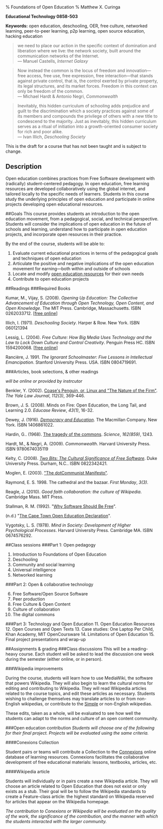 % Foundations of Open Education
% Matthew X. Curinga

**Educational Technology 0858-503**

<!-- **********************
* This syllabus was created for
* the Educational Technology Program
* at Adelphi University:
* http://education.adelphi.edu
* copyright 2012 Matthew X. Curinga
* http://matt.curinga.com
* This work is licensed under the Creative Commons Attribution-ShareAlike 3.0 Unported License.
* To view a copy of this license, visit http://creativecommons.org/licenses/by-sa/3.0/ or send 
* a letter to Creative Commons, 444 Castro Street, Suite 900, Mountain View, California, 94041, USA.
* We ask, but do not require, that attribution includes a link to our websites (above).
* version: 2.1
* Based on work available here: https://github.com/mcuringa/adelphi-ed-tech-courses
*/-->

**Keywords:** open education, deschooling, OER, free culture, networked learning, peer-to-peer learning, p2p learning, open source education, hacking education

> we need to place our action in the specific context of
> domination and liberation where we live: the network society,
> built around the communication networks of the Internet.<br />
> — Manuel Castells, _Internet Galaxy_

> Now instead the common is the
> locus of freedom and innovation—free access, free use, free expression,
> free interaction—that stands against private control, that is, the
> control exerted by private property, its legal structures, and
> its market forces. Freedom in this context can only be freedom of the common.<br />
> — Michael Hardt & Antonio Negri, _Commonwealth_

> Inevitably, this hidden curriculum of schooling adds prejudice and
> guilt to the discrimination which a society practices against some 
> of its members and compounds the privilege of others with a new 
> title to condescend to the majority. Just as inevitably, this hidden 
> curriculum serves as a ritual of initiation into a growth-oriented 
> consumer society for rich and poor alike.<br />
> — Ivan Illich, _Deschooling Society_

<div class="warn">This is the draft for a course that has not been taught and is subject to change.</div>

## Description
Open education combines practices from Free Software development with (radically) student-centered pedagogy. In open education, free learning resources are developed collaboratively using the global internet, and tailored locally to the specific needs of learners. Students in this course study the underlying principles of open education and participate in online projects developing open educational resources.

##Goals
This course provides students an introduction to the open education movement, from a pedagogical, social, and technical perspective. Students will consider the implications of open education in the future of schools and learning, understand how to participate in open education projects, and incorporate open resources in their practice.

By the end of the course, students will be able to:

1. Evaluate current educational practices in terms of the pedagogical goals and techniques of open education
2. Articulate the positive and negative implications of the open education movement for earning&mdash;both within and outside of schools
3. Locate and modify [open education resources](http://en.wikipedia.org/wiki/Open_educational_resources) for their own needs
4. Contribute to open education projects

##Readings
###Required Books
<div class="ref">

Kumar, M., Vijay, S. (2008). _Opening Up Education: The Collective Advancement of Education through Open Technology, Open Content, and Open Knowledge_. The MIT Press. Cambridge, Massachusetts. ISBN 0262033712. [[free online](http://mitpress.mit.edu/catalog/item/default.asp?ttype=2&tid=11309&mode=toc)]

Illich, I. (1971). _Deschooling Society_. Harper & Row. New York. ISBN 060121394

Lessig, L. (2004). _Free Culture: How Big Media Uses Technology and the Law to Lock Down Culture and Control Creativity_. Penguin Press HC. ISBN 1594200068. [[free online](http://www.free-culture.cc/freeculture.pdf)]


Rancière, J. 1991. _The Ignorant Schoolmaster: Five Lessons in Intellectual Emancipation_. Stanford University Press. USA. ISBN 0804719691.

</div>
###Articles, book selections, & other readings

_will be online or provided by instrcutor_
<div class="ref">

Benkler, Y. (2002). [Coase's Penguin, or, Linux and "The Nature of the Firm"](http://www.jstor.org/stable/1562247). _The Yale Law Journal_, _112(3)_, 369-446.

Brown, J. S. (2008). Minds on Fire: Open Education, the Long Tail, and Learning 2.0. _Educase Review_, _43(1)_, 16-32.

Dewey, J. (1916). [_Democracy and Education_](http://www.ilt.columbia.edu/publications/dewey.html). The Macmillan Company. New York. ISBN 1406861022.

Hardin, G.. (1968). [The tragedy of the commons](http://www.sciencemag.org/content/162/3859/1243.full). _Science_, _162(859)_, 1243.

Hardt, M., & Negri, A. (2009). _Commonwealth_. Harvard University Press. ISBN 9780674035119

Kelty, C. (2008). [_Two Bits: The Cultural Significance of Free Software_](http://twobits.net/read/). Duke University Press. Durham, N.C.. ISBN 0822342421.

Moglen, E. (2003). ["The dotCommunist Manifesto"](http://emoglen.law.columbia.edu/my_pubs/dcm.html).

Raymond, E. S. 1998. The cathedral and the bazaar. _First Monday_, _3(3)_.

Reagle, J. (2010). _Good faith collaboration: the culture of Wikipedia_. Cambridge  Mass. MIT Press.

Stallman, R. M. (1992). "[Why Software Should Be Free](http://www.gnu.org/philosophy/shouldbefree.html)".

(n.d.) "[The Cape Town Open Education Declaration](http://www.capetowndeclaration.org/read-the-declaration)".

Vygotsky, L. S. (1978). _Mind in Society: Development of Higher Psychological Processes_. Harvard University Press. Cambridge MA. ISBN 0674576292.

</div>

##Class sessions
###Part 1: Open pedagogy

1. Introduction to Foundations of Open Education
2. Deschooling
3. Community and social learning
4. Universal intelligence
5. Networked learning

###Part 2: Open & collaborative technology

6. Free Software/Open Source Software
7. Peer production
8. Free Culture & Open Content
9. Culture of collaboration
10. The digital commons

###Part 3: Technology and Open Education
11. Open Education Resources
12. Open Courses and Open Texts
13. Case studies: One Laptop Per Child, Khan Academy, MIT OpenCoursware
14. Limitations of Open Education
15. Final project presentations and wrap-up

##Assignments & grading
###Class discussions
This will be a reading-heavy course. Each student will be asked to lead the discussion one week during the semester (either online, or in person).

###Wikipedia improvements

During the course, students will learn how to use MediaWiki, the software that powers Wikipedia. They will also begin to learn the cultural norms for editing and contributing to Wikipedia. They will read
Wikipedia articles related to the course topics, and edit these articles as necessary. Students wishing to challenge themselves may translate articles to or from non-English wikipedias, or contribute to the [Simple](http://simple.wikipedia.org) or non-English wikipedias.

These edits, taken as a whole, will be evaluated to see how well the students can adapt to the norms and culture of an open content community. 

###Open education contribution
_Students will choose one of the following for their final project. Projects will be evaluated using the same criteria._

####Conexions Collection

Student pairs or teams will contribute a Collection to the [Connexions](http://cnx.org) online database of learning resources. Connexions facilitates the collaborative development of free educational materials: lessons, textbooks, articles, etc.

####Wikipedia article

Students will individually or in pairs create a new Wikipedia article. They will choose an article related to Open Education that does not exist or only exists as a stub. Their goal will be to follow the Wikipedia standards to create a Feature-class article: the highest standard on Wikipedia reserved for articles that appear on the Wikipedia homepage.

_The contribution to Conexions or Wikipedia will be evaluated on the quality of the work, the significance of the contribution, and the manner with which the students interacted with the larger community._

